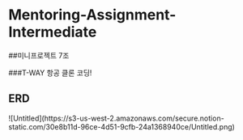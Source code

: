 # Mentoring-Assignment-Intermediate


##미니프로젝트 7조

###T-WAY 항공 클론 코딩!<br>
<h2>
ERD
</h2>
![Untitled](https://s3-us-west-2.amazonaws.com/secure.notion-static.com/30e8b11d-96ce-4d51-9cfb-24a1368940ce/Untitled.png)
